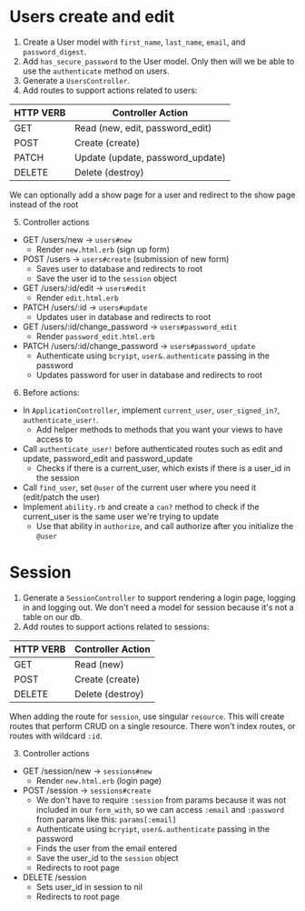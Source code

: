 # Users create and edit

1. Create a User model with `first_name`, `last_name`, `email`, and `password_digest`.
2. Add `has_secure_password` to the User model. Only then will we be able to use the `authenticate` method on users.
3. Generate a `UsersController`.
4. Add routes to support actions related to users:

| HTTP VERB | Controller Action                   |
| --------- | ----------------------------------- |
| GET       | Read (new, edit, password_edit)     |
| POST      | Create (create)                     |
| PATCH     | Update (update, password_update)    |
| DELETE    | Delete (destroy)                    |

We can optionally add a show page for a user and redirect to the show page instead of the root

5. Controller actions
* GET /users/new -> `users#new`
  * Render `new.html.erb` (sign up form)
* POST /users -> `users#create` (submission of new form)
  * Saves user to database and redirects to root
  * Save the user id to the `session` object
* GET /users/:id/edit -> `users#edit` 
  * Render `edit.html.erb`
* PATCH /users/:id -> `users#update`
  * Updates user in database and redirects to root
* GET /users/:id/change_password -> `users#password_edit` 
  * Render `password_edit.html.erb`
* PATCH /users/:id/change_password -> `users#password_update`
  * Authenticate using `bcryipt`, `user&.authenticate` passing in the password
  * Updates password for user in database and redirects to root

6. Before actions:
* In `ApplicationController`, implement `current_user`, `user_signed_in?`, `authenticate_user!`.
  * Add helper methods to methods that you want your views to have access to
* Call `authenticate_user!` before authenticated routes such as edit and update, password_edit and password_update
  * Checks if there is a current_user, which exists if there is a user_id in the session
* Call `find_user`, set `@user` of the current user where you need it (edit/patch the user)
* Implement `ability.rb` and create a `can?` method to check if the current_user is the same user we're trying to update
  * Use that ability in `authorize`, and call authorize after you initialize the `@user`

# Session

1. Generate a `SessionController` to support rendering a login page, logging in 
and logging out. We don't need a model for session because it's not a table on our db.
2. Add routes to support actions related to sessions:

| HTTP VERB | Controller Action                   |
| --------- | ----------------------------------- |
| GET       | Read (new)                          |
| POST      | Create (create)                     |
| DELETE    | Delete (destroy)                    |

When adding the route for `session`, use singular `resource`. 
This will create routes that perform CRUD on a single resource. There won't index routes, or routes with wildcard `:id`.

3. Controller actions
* GET /session/new -> `sessions#new`
  * Render `new.html.erb` (login page)
* POST /session -> `sessions#create`
  * We don't have to require `:session` from params because it was 
  not included in our `form_with`, so we can access `:email` and `:password` from params like this: `params[:email]`
  * Authenticate using `bcryipt`, `user&.authenticate` passing in the password
  * Finds the user from the email entered
  * Save the user_id to the `session` object
  * Redirects to root page
* DELETE /session
  * Sets user_id in session to nil
  * Redirects to root page